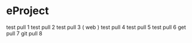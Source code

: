 # eProject
test pull 1
test pull 2
test pull 3 ( web )
test pull 4
test pull 5
test pull 6
get pull 7
git pull 8